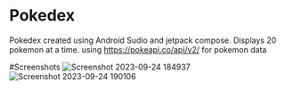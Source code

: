 # Pokedex
Pokedex created using Android Sudio and jetpack compose. Displays 20 pokemon at a time. 
using https://pokeapi.co/api/v2/ for pokemon data

#Screenshots
![Screenshot 2023-09-24 184937](https://github.com/jnmii/Pokedex/assets/125529805/6a98043c-a172-41b9-8edd-04be526d0c32)
![Screenshot 2023-09-24 190106](https://github.com/jnmii/Pokedex/assets/125529805/cec758a4-883c-417a-bbe9-7f4fefe5d930)
